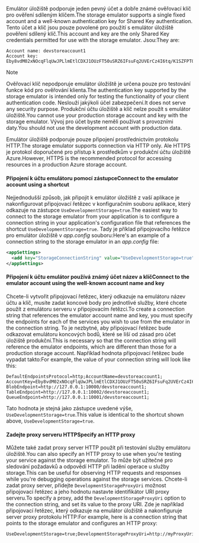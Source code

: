 <span data-ttu-id="d5e3e-101">Emulátor úložiště podporuje jeden pevný účet a dobře známé ověřovací klíč pro ověření sdíleným klíčem.</span><span class="sxs-lookup"><span data-stu-id="d5e3e-101">The storage emulator supports a single fixed account and a well-known authentication key for Shared Key authentication.</span></span> <span data-ttu-id="d5e3e-102">Tento účet a klíč jsou pouze povolené pro použití s emulátor úložiště pověření sdílený klíč.</span><span class="sxs-lookup"><span data-stu-id="d5e3e-102">This account and key are the only Shared Key credentials permitted for use with the storage emulator.</span></span> <span data-ttu-id="d5e3e-103">Jsou:</span><span class="sxs-lookup"><span data-stu-id="d5e3e-103">They are:</span></span>

```
Account name: devstoreaccount1
Account key: Eby8vdM02xNOcqFlqUwJPLlmEtlCDXJ1OUzFT50uSRZ6IFsuFq2UVErCz4I6tq/K1SZFPTOtr/KBHBeksoGMGw==
```

> [!NOTE]
> <span data-ttu-id="d5e3e-104">Ověřovací klíč nepodporuje emulátor úložiště je určena pouze pro testování funkce kód pro ověřování klienta.</span><span class="sxs-lookup"><span data-stu-id="d5e3e-104">The authentication key supported by the storage emulator is intended only for testing the functionality of your client authentication code.</span></span> <span data-ttu-id="d5e3e-105">Neslouží jakýkoli účel zabezpečení.</span><span class="sxs-lookup"><span data-stu-id="d5e3e-105">It does not serve any security purpose.</span></span> <span data-ttu-id="d5e3e-106">Produkční účtu úložiště a klíč nelze použít s emulátor úložiště.</span><span class="sxs-lookup"><span data-stu-id="d5e3e-106">You cannot use your production storage account and key with the storage emulator.</span></span> <span data-ttu-id="d5e3e-107">Vývoj pro účet byste neměli používat s provozními daty.</span><span class="sxs-lookup"><span data-stu-id="d5e3e-107">You should not use the development account with production data.</span></span>
> 
> <span data-ttu-id="d5e3e-108">Emulátor úložiště podporuje pouze připojení prostřednictvím protokolu HTTP.</span><span class="sxs-lookup"><span data-stu-id="d5e3e-108">The storage emulator supports connection via HTTP only.</span></span> <span data-ttu-id="d5e3e-109">Ale HTTPS je protokol doporučené pro přístup k prostředkům v produkční účtu úložiště Azure.</span><span class="sxs-lookup"><span data-stu-id="d5e3e-109">However, HTTPS is the recommended protocol for accessing resources in a production Azure storage account.</span></span>
> 

#### <a name="connect-to-the-emulator-account-using-a-shortcut"></a><span data-ttu-id="d5e3e-110">Připojení k účtu emulátoru pomocí zástupce</span><span class="sxs-lookup"><span data-stu-id="d5e3e-110">Connect to the emulator account using a shortcut</span></span>
<span data-ttu-id="d5e3e-111">Nejjednodušší způsob, jak připojit k emulátor úložiště z vaší aplikace je nakonfigurovat připojovací řetězec v konfiguračním souboru aplikace, který odkazuje na zástupce `UseDevelopmentStorage=true`.</span><span class="sxs-lookup"><span data-stu-id="d5e3e-111">The easiest way to connect to the storage emulator from your application is to configure a connection string in your application's configuration file that references the shortcut `UseDevelopmentStorage=true`.</span></span> <span data-ttu-id="d5e3e-112">Tady je příklad připojovacího řetězce pro emulátor úložiště v *app.config* souboru:</span><span class="sxs-lookup"><span data-stu-id="d5e3e-112">Here's an example of a connection string to the storage emulator in an *app.config* file:</span></span> 

```xml
<appSettings>
  <add key="StorageConnectionString" value="UseDevelopmentStorage=true" />
</appSettings>
```

#### <a name="connect-to-the-emulator-account-using-the-well-known-account-name-and-key"></a><span data-ttu-id="d5e3e-113">Připojení k účtu emulátor používá známý účet název a klíč</span><span class="sxs-lookup"><span data-stu-id="d5e3e-113">Connect to the emulator account using the well-known account name and key</span></span>
<span data-ttu-id="d5e3e-114">Chcete-li vytvořit připojovací řetězec, který odkazuje na emulátoru název účtu a klíč, musíte zadat koncové body pro jednotlivé služby, které chcete použít z emulátoru serveru v připojovacím řetězci.</span><span class="sxs-lookup"><span data-stu-id="d5e3e-114">To create a connection string that references the emulator account name and key, you must specify the endpoints for each of the services you wish to use from the emulator in the connection string.</span></span> <span data-ttu-id="d5e3e-115">To je nezbytné, aby připojovací řetězec bude odkazovat emulátoru koncových bodů, které se liší od zásad pro účet úložiště produkční.</span><span class="sxs-lookup"><span data-stu-id="d5e3e-115">This is necessary so that the connection string will reference the emulator endpoints, which are different than those for a production storage account.</span></span> <span data-ttu-id="d5e3e-116">Například hodnota připojovací řetězec bude vypadat takto:</span><span class="sxs-lookup"><span data-stu-id="d5e3e-116">For example, the value of your connection string will look like this:</span></span>

```
DefaultEndpointsProtocol=http;AccountName=devstoreaccount1;
AccountKey=Eby8vdM02xNOcqFlqUwJPLlmEtlCDXJ1OUzFT50uSRZ6IFsuFq2UVErCz4I6tq/K1SZFPTOtr/KBHBeksoGMGw==;
BlobEndpoint=http://127.0.0.1:10000/devstoreaccount1;
TableEndpoint=http://127.0.0.1:10002/devstoreaccount1;
QueueEndpoint=http://127.0.0.1:10001/devstoreaccount1;
```

<span data-ttu-id="d5e3e-117">Tato hodnota je stejná jako zástupce uvedené výše, `UseDevelopmentStorage=true`.</span><span class="sxs-lookup"><span data-stu-id="d5e3e-117">This value is identical to the shortcut shown above, `UseDevelopmentStorage=true`.</span></span>

#### <a name="specify-an-http-proxy"></a><span data-ttu-id="d5e3e-118">Zadejte proxy serveru HTTP</span><span class="sxs-lookup"><span data-stu-id="d5e3e-118">Specify an HTTP proxy</span></span>
<span data-ttu-id="d5e3e-119">Můžete také zadat proxy server HTTP použít při testování služby emulátoru úložiště.</span><span class="sxs-lookup"><span data-stu-id="d5e3e-119">You can also specify an HTTP proxy to use when you're testing your service against the storage emulator.</span></span> <span data-ttu-id="d5e3e-120">To může být užitečné pro sledování požadavků a odpovědí HTTP při ladění operace u služby storage.</span><span class="sxs-lookup"><span data-stu-id="d5e3e-120">This can be useful for observing HTTP requests and responses while you're debugging operations against the storage services.</span></span> <span data-ttu-id="d5e3e-121">Chcete-li zadat proxy server, přidejte `DevelopmentStorageProxyUri` možnost připojovací řetězec a jeho hodnotu nastavte identifikátor URI proxy serveru.</span><span class="sxs-lookup"><span data-stu-id="d5e3e-121">To specify a proxy, add the `DevelopmentStorageProxyUri` option to the connection string, and set its value to the proxy URI.</span></span> <span data-ttu-id="d5e3e-122">Zde je například připojovací řetězec, který odkazuje na emulátor úložiště a nakonfiguruje server proxy protokolu HTTP:</span><span class="sxs-lookup"><span data-stu-id="d5e3e-122">For example, here is a connection string that points to the storage emulator and configures an HTTP proxy:</span></span>

```
UseDevelopmentStorage=true;DevelopmentStorageProxyUri=http://myProxyUri
```

